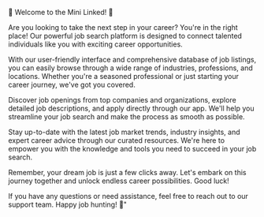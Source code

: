 🌟 Welcome to the Mini Linked! 🌟

Are you looking to take the next step in your career? You're in the right place! Our powerful job search platform is designed to connect talented individuals like you with exciting career opportunities.

With our user-friendly interface and comprehensive database of job listings, you can easily browse through a wide range of industries, professions, and locations. Whether you're a seasoned professional or just starting your career journey, we've got you covered.

Discover job openings from top companies and organizations, explore detailed job descriptions, and apply directly through our app. We'll help you streamline your job search and make the process as smooth as possible.

Stay up-to-date with the latest job market trends, industry insights, and expert career advice through our curated resources. We're here to empower you with the knowledge and tools you need to succeed in your job search.

Remember, your dream job is just a few clicks away. Let's embark on this journey together and unlock endless career possibilities. Good luck!

If you have any questions or need assistance, feel free to reach out to our support team. Happy job hunting! 🎉"
